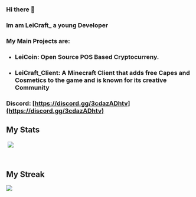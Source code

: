 ### Hi there 👋

### Im am LeiCraft_ a young Developer
### My Main Projects are:
- ### LeiCoin: Open Source POS Based Cryptocurreny. 
- ### LeiCraft_Client: A Minecraft Client that adds free Capes and Cosmetics to the game and is known for its creative Community

<!--
**LeiCraft/LeiCraft** is a ✨ _special_ ✨ repository because its `README.md` (this file) appears on your GitHub profile.

Here are some ideas to get you started:

- 🔭 I’m currently working on ...
- 🌱 I’m currently learning ...
- 👯 I’m looking to collaborate on ...
- 🤔 I’m looking for help with ...
- 💬 Ask me about ...
- 📫 How to reach me: ...
- 😄 Pronouns: ...
- ⚡ Fun fact: ...
-->


### Discord: [https://discord.gg/3cdazADhtv](https://discord.gg/3cdazADhtv)


## My Stats
<p>&nbsp;<img align="center" src="https://github-readme-stats.vercel.app/api?username=LeiCraft&show_icons=true&locale=en"></p>
<br/>

## My Streak
<p><img align="center" src="https://github-readme-streak-stats.herokuapp.com/?user=LeiCraft$"></p>
<br/>
